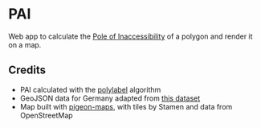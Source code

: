 # PAI

Web app to calculate the [Pole of Inaccessibility](https://en.wikipedia.org/wiki/Pole_of_inaccessibility) of a polygon and render it on a map.

## Credits

- PAI calculated with the [polylabel](https://github.com/mapbox/polylabel) algorithm
- GeoJSON data for Germany adapted from [this dataset](https://github.com/isellsoap/deutschlandGeoJSON)
- Map built with [pigeon-maps](https://github.com/mariusandra/pigeon-maps), with tiles by Stamen and data from OpenStreetMap
